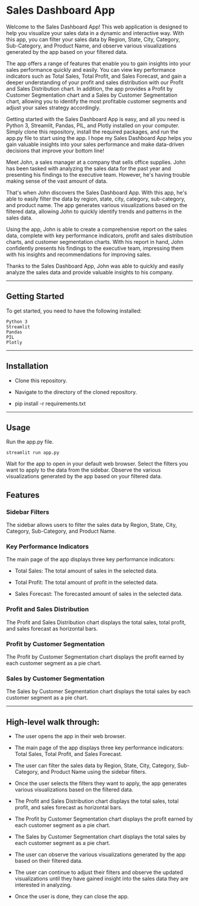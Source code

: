 # Sales Dashboard App
Welcome to the Sales Dashboard App! This web application is designed to help you visualize your sales data in a dynamic and interactive way. With this app, you can filter your sales data by Region, State, City, Category, Sub-Category, and Product Name, and observe various visualizations generated by the app based on your filtered data.

The app offers a range of features that enable you to gain insights into your sales performance quickly and easily. You can view key performance indicators such as Total Sales, Total Profit, and Sales Forecast, and gain a deeper understanding of your profit and sales distribution with our Profit and Sales Distribution chart. In addition, the app provides a Profit by Customer Segmentation chart and a Sales by Customer Segmentation chart, allowing you to identify the most profitable customer segments and adjust your sales strategy accordingly.

Getting started with the Sales Dashboard App is easy, and all you need is Python 3, Streamlit, Pandas, PIL, and Plotly installed on your computer. Simply clone this repository, install the required packages, and run the app.py file to start using the app. I hope my Sales Dashboard App helps you gain valuable insights into your sales performance and make data-driven decisions that improve your bottom line!


Meet John, a sales manager at a company that sells office supplies. John has been tasked with analyzing the sales data for the past year and presenting his findings to the executive team. However, he's having trouble making sense of the vast amount of data.

That's when John discovers the Sales Dashboard App. With this app, he's able to easily filter the data by region, state, city, category, sub-category, and product name. The app generates various visualizations based on the filtered data, allowing John to quickly identify trends and patterns in the sales data.

Using the app, John is able to create a comprehensive report on the sales data, complete with key performance indicators, profit and sales distribution charts, and customer segmentation charts. With his report in hand, John confidently presents his findings to the executive team, impressing them with his insights and recommendations for improving sales.

Thanks to the Sales Dashboard App, John was able to quickly and easily analyze the sales data and provide valuable insights to his company.

---

## Getting Started
To get started, you need to have the following installed:

    Python 3
    Streamlit
    Pandas
    PIL
    Plotly
    
---

## Installation

- Clone this repository.

- Navigate to the directory of the cloned repository.

- pip install -r requirements.txt

---

## Usage
Run the app.py file.
    
    streamlit run app.py

Wait for the app to open in your default web browser.
Select the filters you want to apply to the data from the sidebar.
Observe the various visualizations generated by the app based on your filtered data.

## Features

### Sidebar Filters

The sidebar allows users to filter the sales data by Region, State, City, Category, Sub-Category, and Product Name.

### Key Performance Indicators
The main page of the app displays three key performance indicators:

- Total Sales: The total amount of sales in the selected data.

- Total Profit: The total amount of profit in the selected data.

- Sales Forecast: The forecasted amount of sales in the selected data.

### Profit and Sales Distribution

The Profit and Sales Distribution chart displays the total sales, total profit, and sales forecast as horizontal bars.

### Profit by Customer Segmentation

The Profit by Customer Segmentation chart displays the profit earned by each customer segment as a pie chart.

### Sales by Customer Segmentation
The Sales by Customer Segmentation chart displays the total sales by each customer segment as a pie chart.

---

## High-level walk through:

- The user opens the app in their web browser.

- The main page of the app displays three key performance indicators: Total Sales, Total Profit, and Sales Forecast.

- The user can filter the sales data by Region, State, City, Category, Sub-Category, and Product Name using the sidebar filters.

- Once the user selects the filters they want to apply, the app generates various visualizations based on the filtered data.

- The Profit and Sales Distribution chart displays the total sales, total profit, and sales forecast as horizontal bars.

- The Profit by Customer Segmentation chart displays the profit earned by each customer segment as a pie chart.

- The Sales by Customer Segmentation chart displays the total sales by each customer segment as a pie chart.

- The user can observe the various visualizations generated by the app based on their filtered data.

- The user can continue to adjust their filters and observe the updated visualizations until they have gained insight into the sales data they are interested in analyzing.

- Once the user is done, they can close the app.
